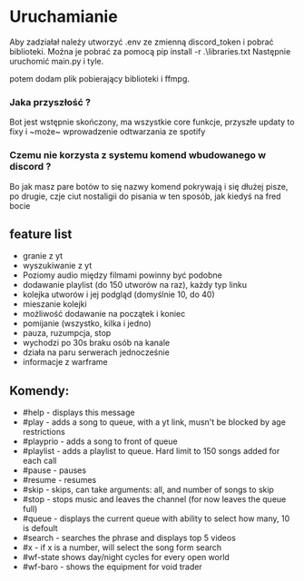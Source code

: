 # Uruchamianie
Aby zadziałał należy utworzyć .env ze zmienną discord_token i pobrać biblioteki.
Można je pobrać za pomocą pip install -r .\libraries.txt
Następnie uruchomić main.py i tyle.

potem dodam plik pobierający biblioteki i ffmpg.

### Jaka przyszłość ?
Bot jest wstępnie skończony, ma wszystkie core funkcje,
przyszłe updaty to fixy i ~może~ wprowadzenie odtwarzania ze spotify

### Czemu nie korzysta z systemu komend wbudowanego w discord ?
Bo jak masz pare botów to się nazwy komend pokrywają i się dłużej pisze,
po drugie, czje ciut nostaligii do pisania w ten sposób, jak kiedyś na fred bocie

## feature list
- granie z yt
- wyszukiwanie z yt
- Poziomy audio między filmami powinny być podobne
- dodawanie playlist (do 150 utworów na raz), każdy typ linku
- kolejka utworów i jej podgląd (domyślnie 10, do 40)
- mieszanie kolejki
- możliwość dodawanie na początek i koniec
- pomijanie (wszystko, kilka i jedno)
- pauza, ruzumpcja, stop
- wychodzi po 30s braku osób na kanale
- działa na paru serwerach jednocześnie
- informacje z warframe

## Komendy:
- #help -     displays this message
- #play -     adds a song to queue, with a yt link, musn't be blocked by age restrictions
- #playprio - adds a song to front of queue
- #playlist - adds a playlist to queue. Hard limit to 150 songs added for each call
- #pause -    pauses
- #resume -   resumes
- #skip -     skips, can take arguments: all, and number of songs to skip
- #stop -     stops music and leaves the channel (for now leaves the queue full)
- #queue -    displays the current queue with ability to select how many, 10 is defoult
- #search -   searches the phrase and displays top 5 videos
- #x -        if x is a number, will select the song form search
- #wf-state   shows day/night cycles for every open world
- #wf-baro -  shows the equipment for void trader
